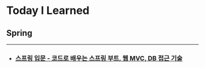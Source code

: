 # Today I Learned

## Spring

---

- ### [스프링 입문 - 코드로 배우는 스프링 부트, 웹 MVC, DB 접근 기술](https://github.com/yeonjan/TIL/tree/main/Spring/inflearn/스프링입문.md)
